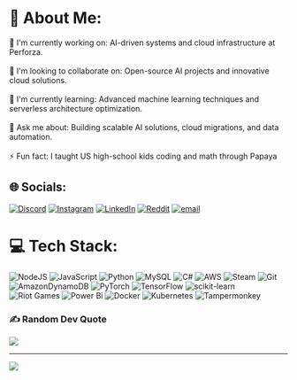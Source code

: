 # 💫 About Me:
🔭 I'm currently working on: AI-driven systems and cloud infrastructure at Perforza.<br><br>👯 I'm looking to collaborate on: Open-source AI projects and innovative cloud solutions.<br><br>🌱 I'm currently learning: Advanced machine learning techniques and serverless architecture optimization.<br><br>💬 Ask me about: Building scalable AI solutions, cloud migrations, and data automation.<br><br>⚡ Fun fact: I taught US high-school kids coding and math through Papaya


## 🌐 Socials:
[![Discord](https://img.shields.io/badge/Discord-%237289DA.svg?logo=discord&logoColor=white)](https://discord.gg/@brub6111) [![Instagram](https://img.shields.io/badge/Instagram-%23E4405F.svg?logo=Instagram&logoColor=white)](https://instagram.com/bruno.franklin1) [![LinkedIn](https://img.shields.io/badge/LinkedIn-%230077B5.svg?logo=linkedin&logoColor=white)](https://linkedin.com/in/bruno-muniz-642227217) [![Reddit](https://img.shields.io/badge/Reddit-%23FF4500.svg?logo=Reddit&logoColor=white)](https://reddit.com/user/Select-Equipment8001/) [![email](https://img.shields.io/badge/Email-D14836?logo=gmail&logoColor=white)](mailto:brunofranklin101@gmail.com) 

# 💻 Tech Stack:
![NodeJS](https://img.shields.io/badge/node.js-6DA55F?style=for-the-badge&logo=node.js&logoColor=white) ![JavaScript](https://img.shields.io/badge/javascript-%23323330.svg?style=for-the-badge&logo=javascript&logoColor=%23F7DF1E) ![Python](https://img.shields.io/badge/python-3670A0?style=for-the-badge&logo=python&logoColor=ffdd54) ![MySQL](https://img.shields.io/badge/mysql-4479A1.svg?style=for-the-badge&logo=mysql&logoColor=white) ![C#](https://img.shields.io/badge/c%23-%23239120.svg?style=for-the-badge&logo=csharp&logoColor=white) ![AWS](https://img.shields.io/badge/AWS-%23FF9900.svg?style=for-the-badge&logo=amazon-aws&logoColor=white) ![Steam](https://img.shields.io/badge/steam-%23000000.svg?style=for-the-badge&logo=steam&logoColor=white) ![Git](https://img.shields.io/badge/git-%23F05033.svg?style=for-the-badge&logo=git&logoColor=white) ![AmazonDynamoDB](https://img.shields.io/badge/Amazon%20DynamoDB-4053D6?style=for-the-badge&logo=Amazon%20DynamoDB&logoColor=white) ![PyTorch](https://img.shields.io/badge/PyTorch-%23EE4C2C.svg?style=for-the-badge&logo=PyTorch&logoColor=white) ![TensorFlow](https://img.shields.io/badge/TensorFlow-%23FF6F00.svg?style=for-the-badge&logo=TensorFlow&logoColor=white) ![scikit-learn](https://img.shields.io/badge/scikit--learn-%23F7931E.svg?style=for-the-badge&logo=scikit-learn&logoColor=white) ![Riot Games](https://img.shields.io/badge/riotgames-D32936.svg?style=for-the-badge&logo=riotgames&logoColor=white) ![Power Bi](https://img.shields.io/badge/power_bi-F2C811?style=for-the-badge&logo=powerbi&logoColor=black) ![Docker](https://img.shields.io/badge/docker-%230db7ed.svg?style=for-the-badge&logo=docker&logoColor=white) ![Kubernetes](https://img.shields.io/badge/kubernetes-%23326ce5.svg?style=for-the-badge&logo=kubernetes&logoColor=white) ![Tampermonkey](https://img.shields.io/badge/tampermonkey-%2300485B.svg?style=for-the-badge&logo=tampermonkey&logoColor=white)

### ✍️ Random Dev Quote
![](https://quotes-github-readme.vercel.app/api?type=vetical&theme=radical)

---
[![](https://visitcount.itsvg.in/api?id=Brub539&icon=0&color=0)](https://visitcount.itsvg.in)

<!-- Proudly created with GPRM ( https://gprm.itsvg.in ) -->
